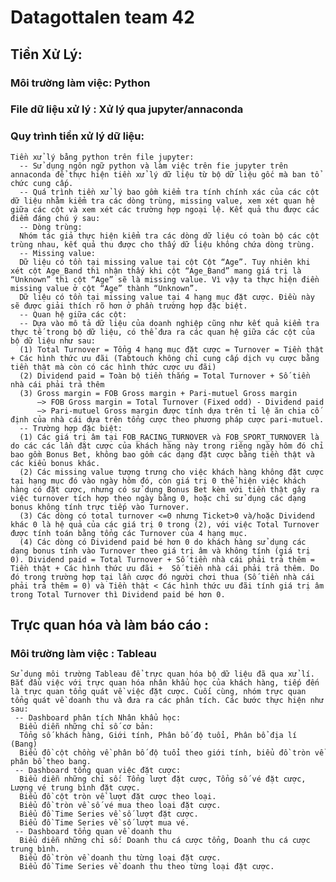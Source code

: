 # Datagottalen team 42
## Tiền Xử Lý: 
  ### Môi trường làm việc: Python
  ### File dữ liệu xử lý : Xử lý qua jupyter/annaconda 
  ### Quy trình tiền xử lý dữ liệu: 
    Tiền xử lý bằng python trên file jupyter:
      -- Sử dụng ngôn ngữ python và làm việc trên fie jupyter trên annaconda để thực hiện tiền xử lý dữ liệu từ bộ dữ liệu gốc mà ban tổ chức cung cấp. 
      -- Quá trình tiền xử lý bao gồm kiểm tra tính chính xác của các cột dữ liệu nhằm kiểm tra các dòng trùng, missing value, xem xét quan hệ giữa các cột và xem xét các trường hợp ngoại lệ. Kết quả thu được các điểm đáng chú ý sau:
      -- Dòng trùng: 
      Nhóm tác giả thực hiện kiểm tra các dòng dữ liệu có toàn bộ các cột trùng nhau, kết quả thu được cho thấy dữ liệu không chứa dòng trùng.
      -- Missing value:
      Dữ liệu có tồn tại missing value tại cột Cột “Age”. Tuy nhiên khi xét cột Age_Band thì nhận thấy khi cột “Age_Band” mang giá trị là “Unknown” thì cột “Age” sẽ là missing value. Vì vậy ta thực hiện điền missing value ở cột “Age” thành “Unknown”. 
      Dữ liệu có tồn tại missing value tại 4 hạng mục đặt cược. Điều này sẽ được giải thích rõ hơn ở phần trường hợp đặc biệt.
      -- Quan hệ giữa các cột:
      -- Dựa vào mô tả dữ liệu của doanh nghiệp cũng như kết quả kiểm tra thực tế trong bộ dữ liệu, có thể đưa ra các quan hệ giữa các cột của bộ dữ liệu như sau:
      (1) Total Turnover = Tổng 4 hạng mục đặt cược = Turnover = Tiền thật + Các hình thức ưu đãi (Tabtouch không chỉ cung cấp dịch vụ cược bằng tiền thật mà còn có các hình thức cược ưu đãi)
      (2) Dividend paid = Toàn bộ tiền thắng = Total Turnover + Số tiền nhà cái phải trả thêm
      (3) Gross margin = FOB Gross margin + Pari-mutuel Gross margin
          —> FOB Gross margin = Total Turnover (Fixed odd) - Dividend paid
          —> Pari-mutuel Gross margin được tính dựa trên tỉ lệ ăn chia cố định của nhà cái dựa trên tổng cược theo phương pháp cược pari-mutuel.
      -- Trường hợp đặc biệt:
      (1) Các giá trị âm tại FOB_RACING_TURNOVER và FOB_SPORT_TURNOVER là do các các lần đặt cược của khách hàng này trong riêng ngày hôm đó chỉ bao gồm Bonus Bet, không bao gồm các dạng đặt cược bằng tiền thật và các kiểu bonus khác.
      (2) Các missing value tượng trưng cho việc khách hàng không đặt cược tại hạng mục đó vào ngày hôm đó, còn giá trị 0 thể hiện việc khách hàng có đặt cược, nhưng có sử dụng Bonus Bet kèm với tiền thật gây ra việc turnover tích hợp theo ngày bằng 0, hoặc chỉ sử dụng các dạng bonus không tính trực tiếp vào Turnover.
      (3) Các dòng có total turnover <=0 nhưng Ticket>0 và/hoặc Dividend khác 0 là hệ quả của các giá trị 0 trong (2), với việc Total Turnover được tính toán bằng tổng các Turnover của 4 hạng mục. 
      (4) Các dòng có Dividend paid bé hơn 0 do khách hàng sử dụng các dạng bonus tính vào Turnover theo giá trị âm và không tính (giá trị 0). Dividend paid = Total Turnover + Số tiền nhà cái phải trả thêm =  Tiền thật + Các hình thức ưu đãi +  Số tiền nhà cái phải trả thêm. Do đó trong trường hợp tại lần cược đó người chơi thua (Số tiền nhà cái phải trả thêm = 0) và Tiền thật < Các hình thức ưu đãi tính giá trị âm trong Total Turnover thì Dividend paid bé hơn 0.




  ## Trực quan hóa và làm báo cáo :
  ### Môi trường làm việc : Tableau
    Sử dụng môi trường Tableau để trực quan hóa bộ dữ liệu đã qua xử lí. Bắt đầu việc với trực quan hóa nhân khẩu học của khách hàng, tiếp đến là trực quan tổng quát về việc đặt cược. Cuối cùng, nhóm trực quan tổng quát về doanh thu và đưa ra các phân tích. Các bước thực hiện như sau:
     -- Dashboard phân tích Nhân khẩu học:
      Biểu diễn những chỉ số cơ bản: 
      Tổng số khách hàng, Giới tính, Phân bố độ tuổi, Phân bổ địa lí (Bang)
      Biểu đồ cột chồng về phân bố độ tuổi theo giới tính, biểu đồ tròn về phân bổ theo bang.
     -- Dashboard tổng quan việc đặt cược:
      Biểu diễn những chỉ số: Tổng lượt đặt cược, Tổng số vé đặt cược, Lượng vé trung bình đặt cược.
      Biểu đồ cột tròn về lượt đặt cược theo loại.
      Biểu đồ tròn về số vé mua theo loại đặt cược.
      Biểu đồ Time Series về số lượt đặt cược.
      Biểu đồ Time Series về số lượt mua vé.
     -- Dashboard tổng quan về doanh thu
      Biểu diễn những chỉ số: Doanh thu cá cược tổng, Doanh thu cá cược trung bình.
      Biểu đồ tròn về doanh thu từng loại đặt cược.
      Biểu đồ Time Series về doanh thu theo từng loại đặt cược.
     
